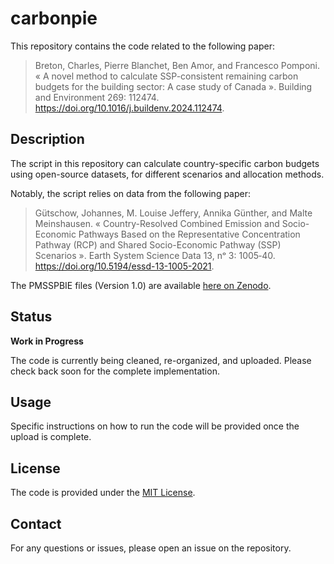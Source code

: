 # carbonpie
This repository contains the code related to the following paper:
> Breton, Charles, Pierre Blanchet, Ben Amor, and Francesco Pomponi. « A novel method to calculate SSP-consistent remaining carbon budgets for the building sector: A case study of Canada ». Building and Environment 269: 112474. https://doi.org/10.1016/j.buildenv.2024.112474.

## Description
The script in this repository can calculate country-specific carbon budgets using open-source datasets, for different scenarios and allocation methods.

Notably, the script relies on data from the following paper: 
> Gütschow, Johannes, M. Louise Jeffery, Annika Günther, and Malte Meinshausen. « Country-Resolved Combined Emission and Socio-Economic Pathways Based on the Representative Concentration Pathway (RCP) and Shared Socio-Economic Pathway (SSP) Scenarios ». Earth System Science Data 13, nᵒ 3: 1005‑40. https://doi.org/10.5194/essd-13-1005-2021.

The PMSSPBIE files (Version 1.0) are available [here on Zenodo](https://doi.org/10.5281/zenodo.3638137).

## Status
**Work in Progress**

The code is currently being cleaned, re-organized, and uploaded. Please check back soon for the complete implementation.

## Usage
Specific instructions on how to run the code will be provided once the upload is complete.

## License
The code is provided under the [MIT License](./LICENSE).

## Contact
For any questions or issues, please open an issue on the repository.
